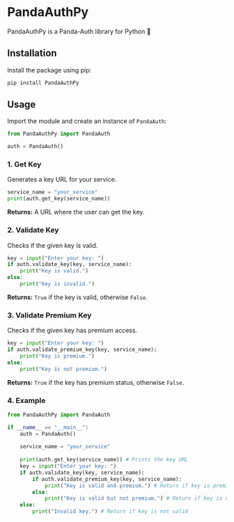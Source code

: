 # PandaAuthPy

PandaAuthPy is a Panda-Auth library for Python 🐍

## Installation
Install the package using pip:
```sh
pip install PandaAuthPy
```

## Usage
Import the module and create an instance of `PandaAuth`:
```python
from PandaAuthPy import PandaAuth

auth = PandaAuth()
```

### 1. Get Key
Generates a key URL for your service.
```python
service_name = "your_service"
print(auth.get_key(service_name))
```
**Returns:** A URL where the user can get the key.

### 2. Validate Key
Checks if the given key is valid.
```python
key = input("Enter your key: ")
if auth.validate_key(key, service_name):
    print("Key is valid.")
else:
    print("Key is invalid.")
```
**Returns:** `True` if the key is valid, otherwise `False`.

### 3. Validate Premium Key
Checks if the given key has premium access.
```python
key = input("Enter your key: ")
if auth.validate_premium_key(key, service_name):
    print("Key is premium.")
else:
    print("Key is not premium.")
```
**Returns:** `True` if the key has premium status, otherwise `False`.

### 4. Example
```python
from PandaAuthPy import PandaAuth

if __name__ == "__main__":
    auth = PandaAuth()
    
    service_name = "your_service"
    
    print(auth.get_key(service_name)) # Prints the key URL
    key = input("Enter your key: ")
    if auth.validate_key(key, service_name):
        if auth.validate_premium_key(key, service_name):
            print("Key is valid and premium.") # Return if key is premium
        else:
            print("Key is valid but not premium.") # Return if key is not premium
    else:
        print("Invalid key.") # Return if key is not valid
```